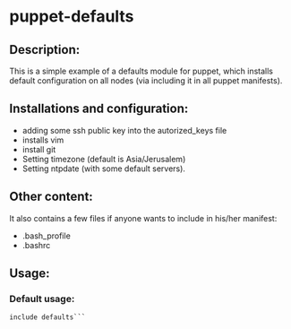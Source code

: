 # puppet-defaults

## Description:

This is a simple example of a defaults module for puppet, which installs default configuration on all nodes (via including it in all puppet manifests).

## Installations and configuration:
* adding some ssh public key into the autorized_keys file
* installs vim
* install git
* Setting timezone (default is Asia/Jerusalem)
* Setting ntpdate (with some default servers).

## Other content:
It also contains a few files if anyone wants to include in his/her manifest:
* .bash_profile
* .bashrc

## Usage:
### Default usage:
```puppet
include defaults```
